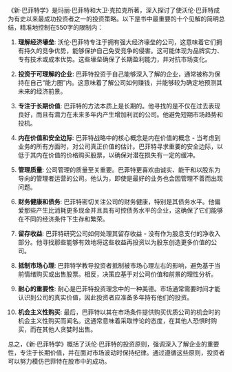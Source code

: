 《新·巴菲特学》是玛丽·巴菲特和大卫·克拉克所著，深入探讨了使沃伦·巴菲特成为有史以来最成功投资者之一的投资策略。以下是书中最重要的十个见解的简明总结，精准地控制在550字的限制内：

1. **理解经济壕垒**: 沃伦·巴菲特专注于拥有强大经济壕垒的公司，这意味着它们拥有持久的竞争优势，能够保护自己免受竞争的侵害。这可能体现为品牌实力、专有技术或成本优势。这些壕垒确保了长期盈利能力，并对抗市场变化。

2. **投资于可理解的企业**: 巴菲特投资于自己能够深入了解的企业，通常被称为保持在自己“能力圈”内。这意味着了解公司如何赚钱，并能够较为确定地预测其未来的经济前景。

3. **专注于长期价值**: 巴菲特的方法本质上是长期的。他寻找的是不仅在过去表现良好，而且有潜力在未来多年内产生增加利润的公司。他避免短期市场趋势和投机。

4. **内在价值和安全边际**: 巴菲特战略中的核心概念是内在价值的概念 - 当考虑到业务的所有方面时，对公司真正价值的估计。巴菲特寻求重要的安全边际，以低于其内在价值的价格购买股票，以确保对潜在损失有一定的缓冲。

5. **管理质量**: 公司管理的质量至关重要。巴菲特更喜欢由诚实、能干和以股东为导向的管理者运营的公司。他认为，即使是最好的业务也会因管理不善而出现问题。

6. **财务健康和债务**: 巴菲特密切关注公司的财务健康，特别是其债务水平。他偏爱那些产生比消耗更多现金并且具有可控债务水平的企业，这确保了它们能够在不同的经济条件下生存和繁荣。

7. **留存收益**: 巴菲特研究公司如何处理其留存收益 - 没有作为股息支付的净收入部分。他寻找那些能够有效地将这些收益再投资以为股东创造更多价值的公司。

8. **抵制市场心理**: 巴菲特学教导投资者抵制被市场心理左右的影响，避免基于当前情绪购买或出售股票。相反，决策应基于对公司价值和前景的理性分析。

9. **耐心的重要性**: 耐心是巴菲特投资理念中的一种美德。市场通常需要时间才能认识到公司的真实价值，因此投资者应准备多年持有他们的投资。

10. **机会主义性购买**: 最后，巴菲特以其在市场条件提供购买优质公司的机会时的机会主义性购买而闻名。这通常意味着采取悖论的态度，在其他人恐惧时购买，而在其他人贪婪时出售。

总之，《新·巴菲特学》概括了沃伦·巴菲特的投资原则，强调深入了解企业的重要性，专注于长期价值，并在面对市场波动时保持纪律。通过遵循这些原则，投资者可以努力模仿巴菲特在股市中的成功。